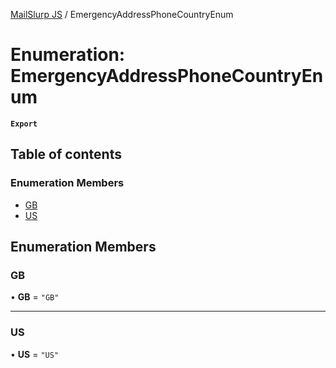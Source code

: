 [MailSlurp JS](../README.md) / EmergencyAddressPhoneCountryEnum

# Enumeration: EmergencyAddressPhoneCountryEnum

**`Export`**

## Table of contents

### Enumeration Members

- [GB](EmergencyAddressPhoneCountryEnum.md#gb)
- [US](EmergencyAddressPhoneCountryEnum.md#us)

## Enumeration Members

### GB

• **GB** = ``"GB"``

___

### US

• **US** = ``"US"``
